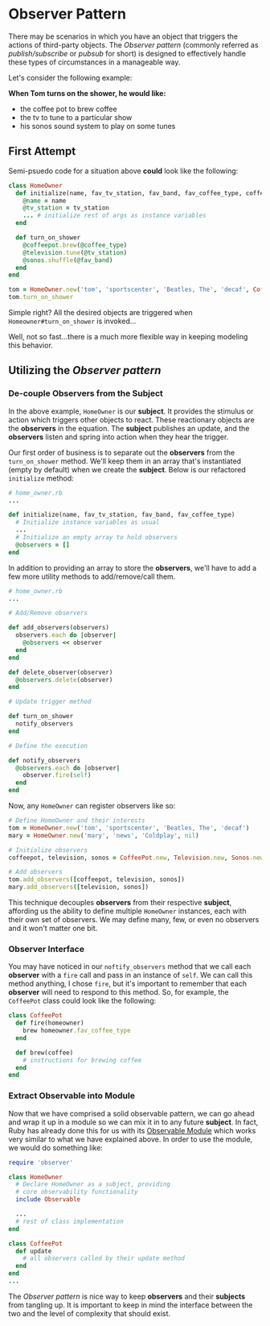 Observer Pattern
================

There may be scenarios in which you have an object that triggers the actions of third-party objects. The *Observer pattern* (commonly referred as *publish/subscribe* or *pubsub* for short) is designed to effectively handle these types of circumstances in a manageable way.

Let's consider the following example:

**When Tom turns on the shower, he would like:**
+ the coffee pot to brew coffee
+ the tv to tune to a particular show
+ his sonos sound system to play on some tunes

## First Attempt

Semi-psuedo code for a situation above **could** look like the following:

```ruby
class HomeOwner
  def initialize(name, fav_tv_station, fav_band, fav_coffee_type, coffeepot, television, sonos)
    @name = name
    @tv_station = tv_station
    ... # initialize rest of args as instance variables
  end

  def turn_on_shower
    @coffeepot.brew(@coffee_type)
    @television.tune(@tv_station)
    @sonos.shuffle(@fav_band)
  end
end

tom = HomeOwner.new('tom', 'sportscenter', 'Beatles, The', 'decaf', CoffeePot.new, Television.new, Sonos.new)
tom.turn_on_shower
```

Simple right? All the desired objects are triggered when `Homeowner#turn_on_shower` is invoked...

Well, not so fast...there is a much more flexible way in keeping modeling this behavior.

## Utilizing the *Observer pattern*

### De-couple Observers from the Subject

In the above example, `HomeOwner` is our **subject**. It provides the stimulus or action which triggers other objects to react. These reactionary objects are the **observers** in the equation. The **subject** publishes an update, and the **observers** listen and spring into action when they hear the trigger.

Our first order of business is to separate out the **observers** from the `turn_on_shower` method. We'll keep them in an array that's instantiated (empty by default) when we create the **subject**. Below is our refactored `initialize` method:

```ruby
# home_owner.rb
...

def initialize(name, fav_tv_station, fav_band, fav_coffee_type)
  # Initialize instance variables as usual
  ...
  # Initialize an empty array to hold observers
  @observers = []
end
```

In addition to providing an array to store the **observers**, we'll have to add a few more utility methods to add/remove/call them.

```ruby
# home_owner.rb
...

# Add/Remove observers

def add_observers(observers)
  observers.each do |observer|
    @observers << observer
  end
end

def delete_observer(observer)
  @observers.delete(observer)
end

# Update trigger method

def turn_on_shower
  notify_observers
end

# Define the execution

def notify_observers
  @observers.each do |observer|
    observer.fire(self)
  end
end
```

Now, any `HomeOwner` can register observers like so:

```ruby
# Define HomeOwner and their interests
tom = HomeOwner.new('tom', 'sportscenter', 'Beatles, The', 'decaf')
mary = HomeOwner.new('mary', 'news', 'Coldplay', nil)

# Initialize observers
coffeepot, television, sonos = CoffeePot.new, Television.new, Sonos.new

# Add observers
tom.add_observers([coffeepot, television, sonos])
mary.add_observers([television, sonos])
```

This technique decouples **observers** from their respective **subject**, affording us the ability to define multiple `HomeOwner` instances, each with their own set of observers. We may define many, few, or even no observers and it won't matter one bit.

### Observer Interface

You may have noticed in our `noftify_observers` method that we call each **observer** with a `fire` call and pass in an instance of `self`. We can call this method anything, I chose `fire`, but it's important to remember that each **observer** will need to respond to this method. So, for example, the `CoffeePot` class could look like the following:

```ruby
class CoffeePot
  def fire(homeowner)
    brew homeowner.fav_coffee_type
  end

  def brew(coffee)
    # instructions for brewing coffee
  end
end
```

### Extract Observable into Module

Now that we have comprised a solid observable pattern, we can go ahead and wrap it up in a module so we can mix it in to any future **subject**. In fact, Ruby has already done this for us with its [Observable Module](http://ruby-doc.org/stdlib-1.9.3/libdoc/observer/rdoc/Observable.html#method-i-delete_observers) which works very similar to what we have explained above. In order to use the module, we would do something like:

```ruby
require 'observer'

class HomeOwner
  # Declare HomeOwner as a subject, providing
  # core observability functionality
  include Observable

  ...
  # rest of class implementation
end

class CoffeePot
  def update
    # all observers called by their update method
  end
end
...
```

The *Observer pattern* is nice way to keep **observers** and their **subjects** from tangling up. It is important to keep in mind the interface between the two and the level of complexity that should exist.
